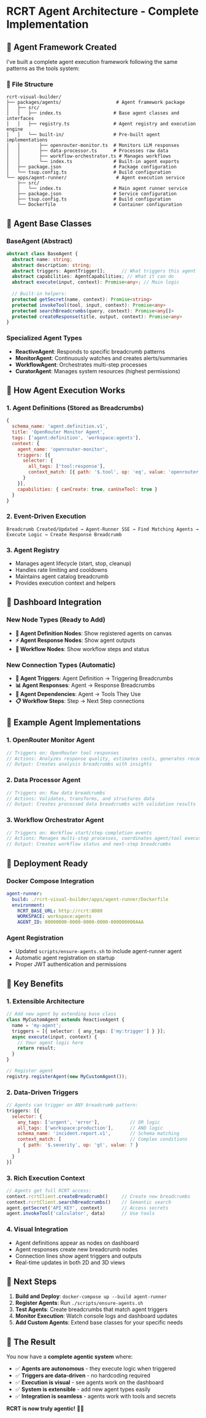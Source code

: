 # RCRT Agent Architecture - Complete Implementation

## 🎯 **Agent Framework Created**

I've built a complete agent execution framework following the same patterns as the tools system:

### **📁 File Structure**
```
rcrt-visual-builder/
├── packages/agents/                    # Agent framework package
│   ├── src/
│   │   ├── index.ts                   # Base agent classes and interfaces
│   │   ├── registry.ts                # Agent registry and execution engine
│   │   └── built-in/                  # Pre-built agent implementations
│   │       ├── openrouter-monitor.ts  # Monitors LLM responses
│   │       ├── data-processor.ts      # Processes raw data
│   │       ├── workflow-orchestrator.ts # Manages workflows
│   │       └── index.ts               # Built-in agent exports
│   ├── package.json                   # Package configuration
│   └── tsup.config.ts                 # Build configuration
└── apps/agent-runner/                  # Agent execution service
    ├── src/
    │   └── index.ts                   # Main agent runner service
    ├── package.json                   # Service configuration
    ├── tsup.config.ts                 # Build configuration
    └── Dockerfile                     # Container configuration
```

## 🤖 **Agent Base Classes**

### **BaseAgent (Abstract)**
```typescript
abstract class BaseAgent {
  abstract name: string;
  abstract description: string;
  abstract triggers: AgentTrigger[];      // What triggers this agent
  abstract capabilities: AgentCapabilities; // What it can do
  abstract execute(input, context): Promise<any>; // Main logic
  
  // Built-in helpers:
  protected getSecret(name, context): Promise<string>
  protected invokeTool(tool, input, context): Promise<any>
  protected searchBreadcrumbs(query, context): Promise<any[]>
  protected createResponse(title, output, context): Promise<any>
}
```

### **Specialized Agent Types**
- **ReactiveAgent**: Responds to specific breadcrumb patterns
- **MonitorAgent**: Continuously watches and creates alerts/summaries
- **WorkflowAgent**: Orchestrates multi-step processes
- **CuratorAgent**: Manages system resources (highest permissions)

## 🔄 **How Agent Execution Works**

### **1. Agent Definitions (Stored as Breadcrumbs)**
```javascript
{
  schema_name: 'agent.definition.v1',
  title: 'OpenRouter Monitor Agent',
  tags: ['agent:definition', 'workspace:agents'],
  context: {
    agent_name: 'openrouter-monitor',
    triggers: [{
      selector: {
        all_tags: ['tool:response'],
        context_match: [{ path: '$.tool', op: 'eq', value: 'openrouter' }]
      }
    }],
    capabilities: { canCreate: true, canUseTool: true }
  }
}
```

### **2. Event-Driven Execution**
```
Breadcrumb Created/Updated → Agent-Runner SSE → Find Matching Agents → Execute Logic → Create Response Breadcrumb
```

### **3. Agent Registry**
- Manages agent lifecycle (start, stop, cleanup)
- Handles rate limiting and cooldowns
- Maintains agent catalog breadcrumb
- Provides execution context and helpers

## 🎨 **Dashboard Integration**

### **New Node Types** (Ready to Add)
- **🤖 Agent Definition Nodes**: Show registered agents on canvas
- **⚡ Agent Response Nodes**: Show agent outputs
- **🔄 Workflow Nodes**: Show workflow steps and status

### **New Connection Types** (Automatic)
- **🎯 Agent Triggers**: Agent Definition → Triggering Breadcrumbs
- **📊 Agent Responses**: Agent → Response Breadcrumbs  
- **🔧 Agent Dependencies**: Agent → Tools They Use
- **📋 Workflow Steps**: Step → Next Step connections

## 🚀 **Example Agent Implementations**

### **1. OpenRouter Monitor Agent**
```typescript
// Triggers on: OpenRouter tool responses
// Actions: Analyzes response quality, estimates costs, generates recommendations
// Output: Creates analysis breadcrumbs with insights
```

### **2. Data Processor Agent**
```typescript
// Triggers on: Raw data breadcrumbs
// Actions: Validates, transforms, and structures data
// Output: Creates processed data breadcrumbs with validation results
```

### **3. Workflow Orchestrator Agent**
```typescript
// Triggers on: Workflow start/step completion events
// Actions: Manages multi-step processes, coordinates agent/tool execution
// Output: Creates workflow status and next-step breadcrumbs
```

## 🔧 **Deployment Ready**

### **Docker Compose Integration**
```yaml
agent-runner:
  build: ./rcrt-visual-builder/apps/agent-runner/Dockerfile
  environment:
    RCRT_BASE_URL: http://rcrt:8080
    WORKSPACE: workspace:agents
    AGENT_ID: 00000000-0000-0000-0000-000000000AAA
```

### **Agent Registration**
- Updated `scripts/ensure-agents.sh` to include agent-runner agent
- Automatic agent registration on startup
- Proper JWT authentication and permissions

## 🎯 **Key Benefits**

### **1. Extensible Architecture**
```typescript
// Add new agent by extending base class
class MyCustomAgent extends ReactiveAgent {
  name = 'my-agent';
  triggers = [{ selector: { any_tags: ['my:trigger'] } }];
  async execute(input, context) {
    // Your agent logic here
    return result;
  }
}

// Register agent
registry.registerAgent(new MyCustomAgent());
```

### **2. Data-Driven Triggers**
```javascript
// Agents can trigger on ANY breadcrumb pattern:
triggers: [{
  selector: {
    any_tags: ['urgent', 'error'],           // OR logic
    all_tags: ['workspace:production'],      // AND logic  
    schema_name: 'incident.report.v1',       // Schema matching
    context_match: [                         // Complex conditions
      { path: '$.severity', op: 'gt', value: 7 }
    ]
  }
}]
```

### **3. Rich Execution Context**
```typescript
// Agents get full RCRT access:
context.rcrtClient.createBreadcrumb()     // Create new breadcrumbs
context.rcrtClient.searchBreadcrumbs()    // Semantic search
agent.getSecret('API_KEY', context)       // Access secrets
agent.invokeTool('calculator', data)      // Use tools
```

### **4. Visual Integration**
- Agent definitions appear as nodes on dashboard
- Agent responses create new breadcrumb nodes
- Connection lines show agent triggers and outputs
- Real-time updates in both 2D and 3D views

## 🚀 **Next Steps**

1. **Build and Deploy**: `docker-compose up --build agent-runner`
2. **Register Agents**: Run `./scripts/ensure-agents.sh`
3. **Test Agents**: Create breadcrumbs that match agent triggers
4. **Monitor Execution**: Watch console logs and dashboard updates
5. **Add Custom Agents**: Extend base classes for your specific needs

## 🎉 **The Result**

You now have a **complete agentic system** where:
- ✅ **Agents are autonomous** - they execute logic when triggered
- ✅ **Triggers are data-driven** - no hardcoding required
- ✅ **Execution is visual** - see agents work on the dashboard
- ✅ **System is extensible** - add new agent types easily
- ✅ **Integration is seamless** - agents work with tools and secrets

**RCRT is now truly agentic!** 🤖✨
